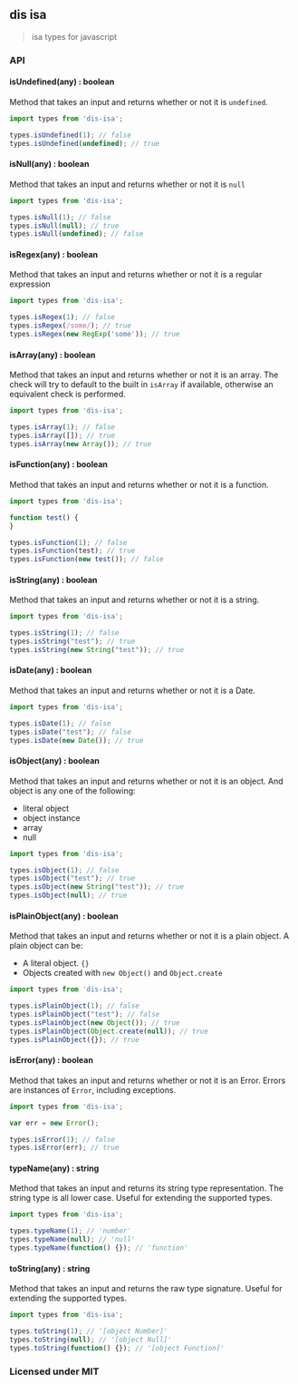 ## dis isa

> isa types for javascript

### API

#### isUndefined(any) : boolean

Method that takes an input and returns whether or not it is `undefined`.

``` javascript
import types from 'dis-isa';

types.isUndefined(1); // false
types.isUndefined(undefined); // true
```

#### isNull(any) : boolean

Method that takes an input and returns whether or not it is `null`

``` javascript
import types from 'dis-isa';

types.isNull(1); // false
types.isNull(null); // true
types.isNull(undefined); // false
```

#### isRegex(any) : boolean

Method that takes an input and returns whether or not it is a regular expression

``` javascript
import types from 'dis-isa';

types.isRegex(1); // false
types.isRegex(/some/); // true
types.isRegex(new RegExp('some')); // true
```

#### isArray(any) : boolean

Method that takes an input and returns whether or not it is an array. The check will try to default to the built in `isArray` if available, otherwise an equivalent check is performed.

``` javascript
import types from 'dis-isa';

types.isArray(1); // false
types.isArray([]); // true
types.isArray(new Array()); // true
```

#### isFunction(any) : boolean

Method that takes an input and returns whether or not it is a function.

``` javascript
import types from 'dis-isa';

function test() {
}

types.isFunction(1); // false
types.isFunction(test); // true
types.isFunction(new test()); // false
```

#### isString(any) : boolean

Method that takes an input and returns whether or not it is a string.

``` javascript
import types from 'dis-isa';

types.isString(1); // false
types.isString("test"); // true
types.isString(new String("test")); // true
```

#### isDate(any) : boolean

Method that takes an input and returns whether or not it is a Date.

``` javascript
import types from 'dis-isa';

types.isDate(1); // false
types.isDate("test"); // false
types.isDate(new Date()); // true
```

#### isObject(any) : boolean

Method that takes an input and returns whether or not it is an object. And object is any one of the following:
- literal object
- object instance
- array
- null

``` javascript
import types from 'dis-isa';

types.isObject(1); // false
types.isObject("test"); // true
types.isObject(new String("test")); // true
types.isObject(null); // true
```

#### isPlainObject(any) : boolean

Method that takes an input and returns whether or not it is a plain object. A plain object can be:
- A literal object. `{}`
- Objects created with `new Object()` and `Object.create`

``` javascript
import types from 'dis-isa';

types.isPlainObject(1); // false
types.isPlainObject("test"); // false
types.isPlainObject(new Object()); // true
types.isPlainObject(Object.create(null)); // true
types.isPlainObject({}); // true
```

#### isError(any) : boolean

Method that takes an input and returns whether or not it is an Error. Errors are instances of `Error`, including exceptions.

``` javascript
import types from 'dis-isa';

var err = new Error();

types.isError(1); // false
types.isError(err); // true
```

#### typeName(any) : string

Method that takes an input and returns its string type representation. The string type is all lower case. Useful for extending the supported types.

``` javascript
import types from 'dis-isa';

types.typeName(1); // 'number'
types.typeName(null); // 'null'
types.typeName(function() {}); // 'function'
```

#### toString(any) : string

Method that takes an input and returns the raw type signature. Useful for extending the supported types.

``` javascript
import types from 'dis-isa';

types.toString(1); // '[object Number]'
types.toString(null); // '[object Null]'
types.toString(function() {}); // '[object Function]'
```


### Licensed under MIT
